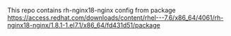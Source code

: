 This repo contains rh-nginx18-nginx config from package
https://access.redhat.com/downloads/content/rhel---7.6/x86_64/4061/rh-nginx18-nginx/1.8.1-1.el7.1/x86_64/fd431d51/package



